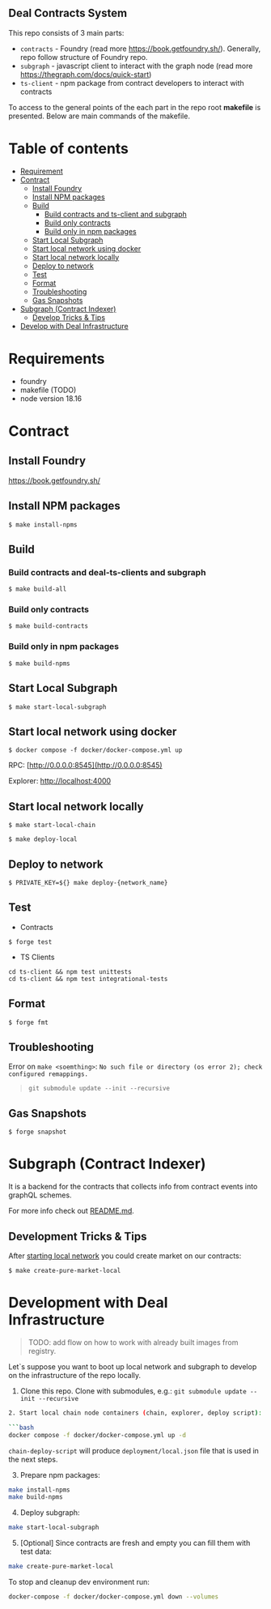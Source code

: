 ## Deal Contracts System

This repo consists of 3 main parts:

- `contracts` - Foundry (read more https://book.getfoundry.sh/). Generally, repo
  follow structure of Foundry repo.
- `subgraph` - javascript client to interact with the graph node (read more
  https://thegraph.com/docs/quick-start)
- `ts-client` - npm package from contract developers to interact with contracts

To access to the general points of the each part in the repo root **makefile**
is presented. Below are main commands of the makefile.

# Table of contents

- [Requirement](#requirement)
- [Contract](#contract)
  - [Install Foundry](#install-foundry)
  - [Install NPM packages](#install-npm-packages)
  - [Build](#build)
    - [Build contracts and ts-client and subgraph](#build-contracts-and-ts-client-and-subgraph)
    - [Build only contracts](#build-only-contracts)
    - [Build only in npm packages](#build-only-in-npm-packages)
  - [Start Local Subgraph](#start-local-subgraph)
  - [Start local network using docker](#start-local-network-using-docker)
  - [Start local network locally](#start-local-network-locally)
  - [Deploy to network](#deploy-to-network)
  - [Test](#test)
  - [Format](#format)
  - [Troubleshooting](#troubleshooting)
  - [Gas Snapshots](#gas-snapshots)
- [Subgraph (Contract Indexer)](#subgraph-contract-indexer)
  - [Develop Tricks &amp; Tips](#develop-tricks--tips)
- [Develop with Deal Infrastructure](#develop-with-deal-infrastructure)

# Requirements

- foundry
- makefile (TODO)
- node version 18.16

# Contract

## Install Foundry

https://book.getfoundry.sh/

## Install NPM packages

```shell
$ make install-npms
```

## Build

### Build contracts and deal-ts-clients and subgraph

```shell
$ make build-all
```

### Build only contracts

```shell
$ make build-contracts
```

### Build only in npm packages

```shell
$ make build-npms
```

## Start Local Subgraph

```shell
$ make start-local-subgraph
```

## Start local network using docker

```shell
$ docker compose -f docker/docker-compose.yml up
```

RPC: [http://0.0.0.0:8545](http://0.0.0.0:8545)

Explorer: [http://localhost:4000](http://localhost:4000)

## Start local network locally

```shell
$ make start-local-chain
```

```shell
$ make deploy-local
```

## Deploy to network

```shell
$ PRIVATE_KEY=${} make deploy-{network_name}
```

## Test

- Contracts

```shell
$ forge test
```

- TS Clients

```shell
cd ts-client && npm test unittests
cd ts-client && npm test integrational-tests
```

## Format

```shell
$ forge fmt
```

## Troubleshooting

Error on `make <soemthing>`:
`No such file or directory (os error 2); check configured remappings.`

> `git submodule update --init --recursive`

## Gas Snapshots

```shell
$ forge snapshot
```

# Subgraph (Contract Indexer)

It is a backend for the contracts that collects info from contract events into
graphQL schemes.

For more info check out [README.md](subgraph/README.md).

## Development Tricks & Tips

After [starting local network](#start-local-network-locally) you could create
market on our contracts:

```shell
$ make create-pure-market-local
```

# Development with Deal Infrastructure

> TODO: add flow on how to work with already built images from registry.

Let`s suppose you want to boot up local network and subgraph to develop on the
infrastructure of the repo locally.

1. Clone this repo. Clone with submodules, e.g.: `git submodule update --init --recursive`

````bash
2. Start local chain node containers (chain, explorer, deploy script):

```bash
docker compose -f docker/docker-compose.yml up -d
````

`chain-deploy-script` will produce `deployment/local.json` file that is used in
the next steps.

3. Prepare npm packages:

```bash
make install-npms
make build-npms
```

4. Deploy subgraph:

```bash
make start-local-subgraph
```

5. [Optional] Since contracts are fresh and empty you can fill them with test
   data:

```bash
make create-pure-market-local
```

To stop and cleanup dev environment run:

```bash
docker-compose -f docker/docker-compose.yml down --volumes
```
